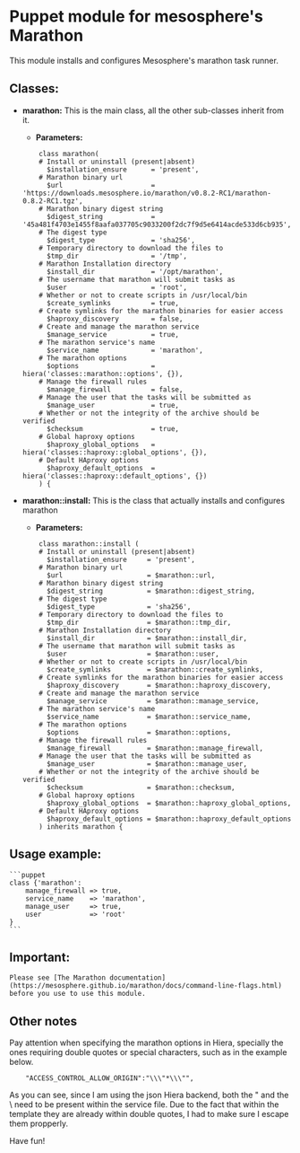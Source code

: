 # Puppet module for mesosphere's Marathon #

This module installs and configures Mesosphere's marathon task runner.


## Classes:

* __marathon:__ This is the main class, all the other sub-classes inherit from it.
    * __Parameters:__ 
    ```puppet
        class marathon(
        # Install or uninstall (present|absent)
          $installation_ensure      = 'present',
        # Marathon binary url
          $url                      = 'https://downloads.mesosphere.io/marathon/v0.8.2-RC1/marathon-0.8.2-RC1.tgz',
        # Marathon binary digest string
          $digest_string            = '45a481f4703e1455f8aafa037705c9033200f2dc7f9d5e6414acde533d6cb935',
        # The digest type
          $digest_type              = 'sha256',
        # Temporary directory to download the files to
          $tmp_dir                  = '/tmp',
        # Marathon Installation directory
          $install_dir              = '/opt/marathon',
        # The username that marathon will submit tasks as
          $user                     = 'root',
        # Whether or not to create scripts in /usr/local/bin
          $create_symlinks          = true,
        # Create symlinks for the marathon binaries for easier access
          $haproxy_discovery        = false,
        # Create and manage the marathon service
          $manage_service           = true,
        # The marathon service's name
          $service_name             = 'marathon',
        # The marathon options
          $options                  = hiera('classes::marathon::options', {}),
        # Manage the firewall rules
          $manage_firewall          = false,
        # Manage the user that the tasks will be submitted as
          $manage_user              = true,
        # Whether or not the integrity of the archive should be verified
          $checksum                 = true,
        # Global haproxy options
          $haproxy_global_options   = hiera('classes::haproxy::global_options', {}),
        # Default HAproxy options
          $haproxy_default_options  = hiera('classes::haproxy::default_options', {})
        ) {
    ```
    
* __marathon::install:__ This is the class that actually installs and configures marathon
    * __Parameters:__
    ```puppet
        class marathon::install (
        # Install or uninstall (present|absent)
          $installation_ensure     = 'present',
        # Marathon binary url
          $url                     = $marathon::url,
        # Marathon binary digest string
          $digest_string           = $marathon::digest_string,
        # The digest type
          $digest_type             = 'sha256',
        # Temporary directory to download the files to
          $tmp_dir                 = $marathon::tmp_dir,
        # Marathon Installation directory
          $install_dir             = $marathon::install_dir,
        # The username that marathon will submit tasks as
          $user                    = $marathon::user,
        # Whether or not to create scripts in /usr/local/bin
          $create_symlinks         = $marathon::create_symlinks,
        # Create symlinks for the marathon binaries for easier access
          $haproxy_discovery       = $marathon::haproxy_discovery,
        # Create and manage the marathon service
          $manage_service          = $marathon::manage_service,
        # The marathon service's name
          $service_name            = $marathon::service_name,
        # The marathon options
          $options                 = $marathon::options,
        # Manage the firewall rules
          $manage_firewall         = $marathon::manage_firewall,
        # Manage the user that the tasks will be submitted as
          $manage_user             = $marathon::manage_user,
        # Whether or not the integrity of the archive should be verified
          $checksum                = $marathon::checksum,
        # Global haproxy options
          $haproxy_global_options  = $marathon::haproxy_global_options,
        # Default HAproxy options
          $haproxy_default_options = $marathon::haproxy_default_options
        ) inherits marathon {
    ```
## Usage example:
    ```puppet
    class {'marathon':
        manage_firewall => true,
        service_name    => 'marathon',
        manage_user     => true,
        user            => 'root'
    }
    ```
## Important:
    Please see [The Marathon documentation](https://mesosphere.github.io/marathon/docs/command-line-flags.html) before you use to use this module.
    
## Other notes

Pay attention when specifying the marathon options in Hiera, specially the ones requiring double quotes or special characters,
such as in the example below.
```puppet
    "ACCESS_CONTROL_ALLOW_ORIGIN":"\\\"*\\\"",
```
As you can see, since I am using the json Hiera backend, both the " and the \ need to be present within the service file.
Due to the fact that within the template they are already within double quotes, I had to make sure I escape them propperly.

Have fun!